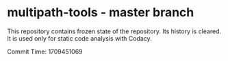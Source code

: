 # multipath-tools - master branch

This repository contains frozen state of the repository.
Its history is cleared. It is used only for static code
analysis with Codacy.

Commit Time: 1709451069